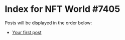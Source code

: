 # Index for NFT World #7405
Posts will be displayed in the order below:

- [Your first post](./001-first.md)

